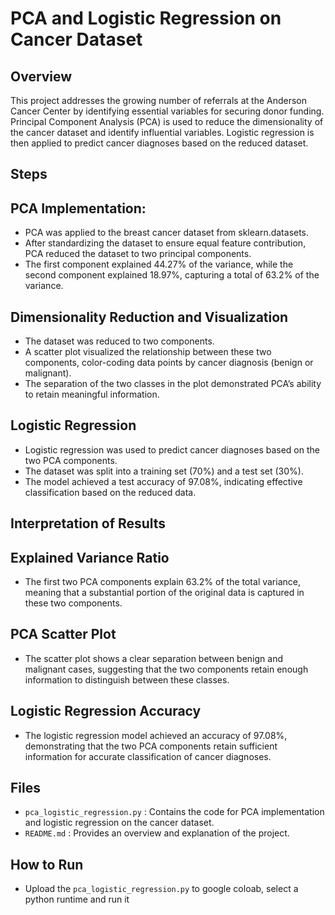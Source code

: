 # PCA and Logistic Regression on Cancer Dataset
## Overview
This project addresses the growing number of referrals at the Anderson Cancer Center by identifying essential variables for securing donor funding. Principal Component Analysis (PCA) is used to reduce the dimensionality of the cancer dataset and identify influential variables. Logistic regression is then applied to predict cancer diagnoses based on the reduced dataset.

## Steps
## PCA Implementation:
- PCA was applied to the breast cancer dataset from sklearn.datasets.
- After standardizing the dataset to ensure equal feature contribution, PCA reduced the dataset to two principal components.
- The first component explained 44.27% of the variance, while the second component explained 18.97%, capturing a total of 63.2% of the variance.

## Dimensionality Reduction and Visualization
- The dataset was reduced to two components.
- A scatter plot visualized the relationship between these two components, color-coding data points by cancer diagnosis (benign or malignant).
- The separation of the two classes in the plot demonstrated PCA’s ability to retain meaningful information.

## Logistic Regression
- Logistic regression was used to predict cancer diagnoses based on the two PCA components.
- The dataset was split into a training set (70%) and a test set (30%).
- The model achieved a test accuracy of 97.08%, indicating effective classification based on the reduced data.

## Interpretation of Results
## Explained Variance Ratio
- The first two PCA components explain 63.2% of the total variance, meaning that a substantial portion of the original data is captured in these two components.

## PCA Scatter Plot
- The scatter plot shows a clear separation between benign and malignant cases, suggesting that the two components retain enough information to distinguish between these classes.

## Logistic Regression Accuracy
- The logistic regression model achieved an accuracy of 97.08%, demonstrating that the two PCA components retain sufficient information for accurate classification of cancer diagnoses.

## Files
- `pca_logistic_regression.py` : Contains the code for PCA implementation and logistic regression on the cancer dataset.
- `README.md` : Provides an overview and explanation of the project.

## How to Run
- Upload the `pca_logistic_regression.py` to google coloab, select a python runtime and run it
